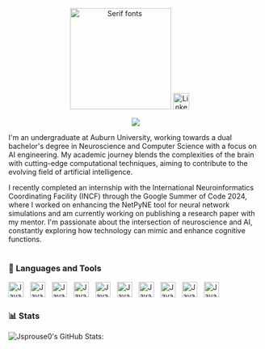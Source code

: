 <p align="center">
<a href="https://www.fontspace.com/category/serif"><img src="https://see.fontimg.com/api/rf5/OVoWO/NDQ0MmVhNTQyZjljNDk2OWFmZDIyZjM3ZmRjYjQ5ZjEudHRm/SmFjb2IgU3Byb3VzZQ/aloevera.png?r=fs&h=65&w=1000&fg=9F31E8&bg=FFFFFF&tb=1&s=65" width="200px" alt="Serif fonts" center="true" vCenter="true"></a>
<a href="https://www.linkedin.com/in/jacob-sprouse-590a71255/"><img width="32px" alt="LinkedIn" title="LinkedIn" src="https://i.imgur.com/yRpa1dQ.png"/></a>
&#8287;&#8287;&#8287;&#8287;&#8287;
</p>
<p align="center">
<img src="https://readme-typing-svg.demolab.com/?lines=AI%20Engineer;NetPyNE%20Developer; Bachelors%20of%20Computer%20Science%20and%20Neuroscience;Google%20Summer%20of%20Code%20Contributor&font=Fira%20Code&center=true&width=500&height=45&color=A813F7&vCenter=true&pause=1000&size=22" />
</p>

I'm an undergraduate at Auburn University, working towards a dual bachelor's degree in Neuroscience and Computer Science with a focus on AI engineering. My academic journey blends the complexities of the brain with cutting-edge computational techniques, aiming to contribute to the evolving field of artificial intelligence.

I recently completed an internship with the International Neuroinformatics Coordinating Facility (INCF) through the Google Summer of Code 2024, where I worked on enhancing the NetPyNE tool for neural network simulations and am currently working on publishing a research paper with my mentor. I'm passionate about the intersection of neuroscience and AI, constantly exploring how technology can mimic and enhance cognitive functions.

#

### 🧰 Languages and Tools

  <img align="left" alt="Java" width ="30px" style="padding-right:10px;" src="https://cdn.jsdelivr.net/gh/devicons/devicon/icons/java/java-original.svg"/>
  <img align="left" alt="Java" width ="30px" style="padding-right:10px;" src="https://cdn.jsdelivr.net/gh/devicons/devicon/icons/python/python-plain.svg"/>
  <img align="left" alt="Java" width ="30px" style="padding-right:10px;" src="https://cdn.jsdelivr.net/gh/devicons/devicon/icons/cplusplus/cplusplus-line.svg"/>
  <img align="left" alt="Java" width ="30px" style="padding-right:10px;" src="https://cdn.jsdelivr.net/gh/devicons/devicon/icons/git/git-original.svg"/>
  <img align="left" alt="Java" width ="30px" style="padding-right:10px;" src="https://cdn.jsdelivr.net/gh/devicons/devicon/icons/linux/linux-original.svg"/>
  <img align="left" alt="Java" width ="30px" style="padding-right:10px;" src="https://cdn.jsdelivr.net/gh/devicons/devicon/icons/html5/html5-plain.svg"/>
  <img align="left" alt="Java" width ="30px" style="padding-right:10px;" src="https://cdn.jsdelivr.net/gh/devicons/devicon/icons/css3/css3-plain.svg"/>
  <img align="left" alt="Java" width ="30px" style="padding-right:10px;" src="https://cdn.jsdelivr.net/gh/devicons/devicon/icons/bash/bash-original.svg"/>
  <img align="left" alt="Java" width ="30px" style="padding-right:10px;" src="https://cdn.jsdelivr.net/gh/devicons/devicon/icons/react/react-original.svg"/>
  <img align="left" alt="Java" width ="30px" style="padding-right:10px;" src="https://cdn.jsdelivr.net/gh/devicons/devicon/icons/github/github-original.svg"/>
  <br />

#

### 📊 Stats
![Jsprouse0's GitHub Stats:](https://github-readme-stats.vercel.app/api?username=Jsprouse0&show_icons=true&theme=midnight-purple)


